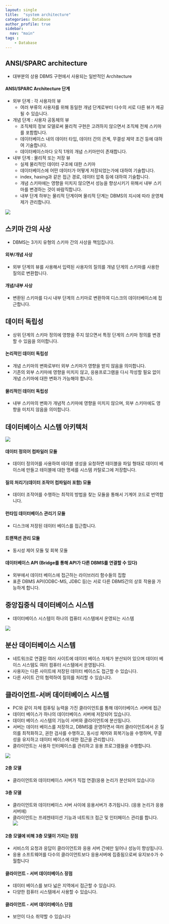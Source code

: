```yaml
---
layout: single
title:  "system architecture"
categories: Database
author_profile: true
sidebar:
  nav: "main"
tags : 
    - Database
---
```


## ANSI/SPARC architecture
- 대부분의 상용 DBMS 구현에서 사용되는 일반적인 Architecture

#### ANSI/SPARC Architecture 단계
- 외부 단계 : 각 사용자의 뷰
   - 여러 부류의 사용자를 위해 동일한 개념 단계로부터 다수의 서로 다른 뷰가 제공될 수 있습니다.
- 개념 단계 : 사용자 공동체의 뷰
   - 조직체의 정보 모델로써 물리적 구현은 고려하지 않으면서 조직체 전체 스키마를 포함합니다.
   - 데이터베이스 내의 데이터 타입, 데이터 간의 관계, 무결성 제약 조건 등에 대하여 기술합니다.
   - 데이터베이스마다 오직 1개의 개념 스키마만이 존재합니다.
- 내부 단계 : 물리적 또는 저장 뷰
   - 실제 물리적인 데이터 구조에 대한 스키마
   - 데이터베이스에 어떤 데이터가 어떻게 저장되었는가에 대하여 기술합니다.
   - index, hasing과 같은 접근 경로, 데이터 압축 등에 대하여 기술합니다.
   - 개념 스키마에는 영향을 미치지 않으면서 성능을 향상시키기 위해서 내부 스키마를 변경하는 것이 바람직합니다.
   - 내부 단계 하부는 물리적 단계이며 물리적 단계는 DBMS의 지시에 따라 운영체제가 관리합니다.

![](https://velog.velcdn.com/images/seo78200/post/c65d8ad8-0a93-454a-939c-e696b7f47d1f/image.png)


## 스키마 간의 사상
- DBMS는 3가지 유형의 스키마 간의 사상을 책임집니다.

#### 외부/개념 사상
- 외부 단계의 뷰를 사용해서 입력된 사용자의 질의를 개념 단게의 스키마를 사용한 질의로 변환합니다.

#### 개념/내부 사상
- 변환된 스키마를 다시 내부 단계의 스키마로 변환하여 디스크의 데이터베이스에 접근합니다.


## 데이터 독립성
- 상위 단계의 스키마 정의에 영향을 주지 않으면서 특정 단계의 스키마 정의를 변경할 수 있음을 의미합니다.

#### 논리적인 데이터 독립성
- 개념 스키마의 변화로부터 외부 스키마가 영향을 받지 않음을 의미합니다.
- 기존의 외부 스키마에 영향을 미치지 않고, 응용프로그램을 다시 작성할 필요 없이 개념 스키마에 대한 변화가 가능해야 합니다.
#### 물리적인 데이터 독립성
- 내부 스키마의 변화가 개념적 스키마에 영향을 미치지 않으며, 외부 스키마에도 영향을 미치지 않음을 의미합니다.

## 데이터베이스 시스템 아키텍처

![](https://velog.velcdn.com/images/seo78200/post/8318cc7f-f71c-4a4d-8f4f-19f19c6ee2a1/image.png)

#### 데이터 정의어 컴파일러 모듈
-	데이터 정의어를 사용하여 테이블 생성을 요청하면 테이블을 파일 형태로 데이터 베이스에 만들고 테이블에 대한 명세를 시스템 카탈로그에 저장합니다.

#### 질의 처리기(데이터 조작어 컴파일러 포함) 모듈
-	데이터 조작어를 수행하는 최적의 방법을 찾는 모듈을 통해서 기계어 코드로 번역합니다.

#### 런타임 데이터베이스 관리기 모듈
-	디스크에 저장된 데이터 베이스를 접근합니다.

#### 트랜잭션 관리 모듈
-	동시성 제어 모듈 및 회복 모듈
#### 데이터베이스 API (Bridge를 통해 API가 다른 DBMS를 연결할 수 있다)

-	외부에서 데이터 베이스에 접근하는 라이브러리 함수들의 집합
-	표준 DBMS API(ODBC-MS, JDBC 등)는 서로 다른 DBMS간의 상호 작용을 가능하게 합니다.

## 중앙집중식 데이터베이스 시스템
- 데이터베이스 시스템이 하나의 컴퓨터 시스템에서 운영되는 시스템

![](https://velog.velcdn.com/images/seo78200/post/34819f8b-6cfc-40d5-896b-12ead03160d2/image.png)

## 분산 데이터베이스 시스템
-	네트워크로 연결된 여러 사이트에 데이터 베이스 자체가 분산되어 있으며 데이터 베이스 시스템도 여러 컴퓨터 시스템에서 운영됩니다.
-	사용자는 다른 사이트에 저장된 데이터 베이스도 접근할 수 있습니다. 
-	다른 사이트 간의 협력하여 질의를 처리할 수 있습니다.

## 클라이언트-서버 데이터베이스 시스템
-	PC와 같이 자체 컴퓨팅 능력을 가진 클라이언트를 통해 데이터베이스 서버에 접근
-	데이터 베이스가 하나의 데이터베이스 서버에 저장되어 있습니다.
-	데이터 베이스 시스템의 기능이 서버와 클라이언트에 분산됩니다.
-	서버는 데이터 베이스를 저장하고, DBMS를 운영하면서 여러 클라이언트에서 온 질의를 최적화하고, 권한 검사를 수행하고, 동시성 제어와 회복기능을 수행하며, 무결성을 유지하고 데이터 베이스에 대한 접근을 관리합니다.
-	클라이언트는 사용자 인터페이스를 관리하고 응용 프로그램들을 수행합니다.

![](https://velog.velcdn.com/images/seo78200/post/d2b81cf6-7620-4e94-af45-a10561b122a1/image.png)

#### 2층 모델
- 클라이언트와 데이터베이스 서버가 직접 연결(응용 논리가 분산되어 있습니다)

#### 3층 모델
- 클라이언트와 데이터베이스 서버 사이에 응용서버가 추가됩니다. (응용 논리가 응용서버에)
- 클라이언트는 프레젠테이션 기능과 네트워크 접근 및 인터페이스 관리를 합니다.
![](https://velog.velcdn.com/images/seo78200/post/e38b5b66-e80c-4f3d-b739-8aa2bf9b222f/image.png)

#### 2층 모델에 비해 3층 모델이 가지는 장점 
-	서비스의 요청과 응답이 클라이언트와 응용 서버 간에만 일어나 성능이 향상됩니다.
-	응용 소프트웨어를 다수의 클라이언트보다 응용서버에 집중됨으로써 유지보수가 수월합니다

#### **클라이언트 - 서버 데이터베이스 장점**
-	데이터 베이스를 보다 넓은 지역에서 접근할 수 있습니다.
-	다양한 컴퓨터 시스템에서 사용할 수 있습니다.

#### 클라이언트 - 서버 데이터베이스 단점
-	보안이 다소 취약할 수 있습니다
